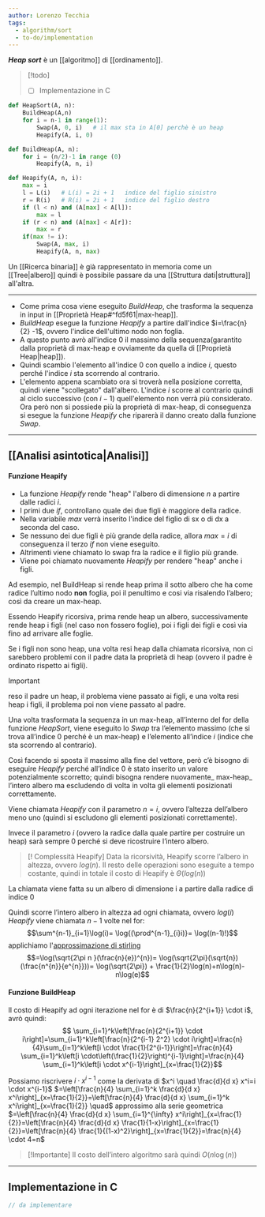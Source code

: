 ```yaml
---
author: Lorenzo Tecchia
tags:
  - algorithm/sort
  - to-do/implementation
---
```

***Heap sort*** è un [[algoritmo]] di [[ordinamento]].
>[!todo] 
>- [ ] Implementazione in C

```python
def HeapSort(A, n):
	BuildHeap(A,n)
	for i = n-1 in range(1): 
		Swap(A, 0, i)   # il max sta in A[0] perchè è un heap
		Heapify(A, i, 0)
```

```python
def BuildHeap(A, n):
	for i = (n/2)-1 in range (0)
		Heapify(A, n, i)
```

```python
def Heapify(A, n, i):
	max = i
	l = L(i)   # L(i) = 2i + 1   indice del figlio sinistro
	r = R(i)   # R(i) = 2i + 1   indice del figlio destro
	if (l < n) and (A[max] < A[l]):
		max = l
	if (r < n) and (A[max] < A[r]):
		max = r
	if(max != i):
		Swap(A, max, i)
		Heapify(A, n, max)
```

Un [[Ricerca binaria]] è già rappresentato in memoria come un [[Tree|albero]] quindi è possibile passare da una [[Struttura dati|struttura]] all'altra.

---
- Come prima cosa viene eseguito _BuildHeap_, che trasforma la sequenza in input in [[Proprietà Heap#^fd5f61|max-heap]]. 
- _BuildHeap_ esegue la funzione _Heapify_ a partire dall'indice $i=\frac{n}{2} -1$, ovvero l'indice dell'ultimo nodo non foglia.
- A questo punto avrò all'indice $0$ il massimo della sequenza(garantito dalla proprietà di max-heap e ovviamente da quella di [[Proprietà Heap|heap]]).
- Quindi scambio l'elemento all'indice $0$ con quello a indice $i$, questo perché l'indice $i$ sta scorrendo al contrario. 
- L'elemento appena scambiato ora si troverà nella posizione corretta, quindi viene "scollegato" dall'albero. L'indice $i$ scorre al contrario quindi al ciclo successivo (con $i-1$) quell'elemento non verrà più considerato.
Ora però non si possiede più la proprietà di max-heap, di conseguenza si esegue la funzione _Heapify_ che riparerà il danno creato dalla funzione _Swap_.
---
## [[Analisi asintotica|Analisi]]
#### Funzione Heapify
- La funzione _Heapify_ rende "heap" l'albero di dimensione $n$ a partire dalle radici $i$. 
- I primi due $if$, controllano quale dei due figli è maggiore della radice.
- Nella variabile $max$ verrà inserito l'indice del figlio di sx o di dx a seconda del caso. 
- Se nessuno dei due figli è più grande della radice, allora $max=i$ di conseguenza il terzo $if$ non viene eseguito.
- Altrimenti viene chiamato lo swap fra la radice e il figlio più grande.
- Viene poi chiamato nuovamente _Heapify_ per rendere "heap" anche i figli.

Ad esempio, nel BuildHeap si rende heap prima il sotto albero che ha come radice l’ultimo nodo **non** foglia, poi il penultimo e cosi via risalendo l’albero; così da creare un max-heap.

Essendo Heapify ricorsiva, prima rende heap un albero, successivamente rende heap i figli (nel caso non fossero foglie), poi i figli dei figli e così via fino ad arrivare alle foglie.

Se i figli non sono heap, una volta resi heap dalla chiamata ricorsiva, non ci sarebbero problemi con il padre data la proprietà di heap (ovvero il padre è ordinato rispetto ai figli). 
>[!important]
> reso il padre un heap, il problema viene passato ai figli, e una volta resi heap i figli, il problema poi non viene passato al padre.

Una volta trasformata la sequenza in un max-heap, all’interno del for della funzione _HeapSort_, viene eseguito lo _Swap_ tra l’elemento massimo (che si trova all’indice $0$ perché è un max-heap) e l’elemento all’indice $i$ (indice che sta scorrendo al contrario).

Così facendo si sposta il massimo alla fine del vettore, però c’è bisogno di eseguire _Heapify_ perché all’indice $0$ è stato inserito un valore potenzialmente scorretto; quindi bisogna rendere nuovamente_ max-heap_ l’intero albero ma escludendo di volta in volta gli elementi posizionati correttamente.

Viene chiamata _Heapify_ con il parametro $n=i$, ovvero l’altezza dell’albero meno uno (quindi si escludono gli elementi posizionati correttamente).

Invece il parametro $i$ (ovvero la radice dalla quale partire per costruire un heap) sarà sempre $0$ perché si deve ricostruire l’intero albero.

>[! Complessità Heapify]
>Data la ricorsività, Heapify scorre l’albero in altezza, ovvero $log(n)$. Il resto delle operazioni sono eseguite a tempo costante, quindi in totale il costo di Heapify è $\Theta(log(n))$

La chiamata viene fatta su un albero di dimensione i a partire dalla radice di indice $0$

Quindi scorre l’intero albero in altezza ad ogni chiamata, ovvero $log(i)$
_Heapify_ viene chiamata $n − 1$ volte nel for:
$$\sum^{n-1}_{i=1}\log(i)= \log{(\prod^{n-1}_{i}i)}= \log((n-1)!)$$ applichiamo l'[approssimazione di stirling](https://it.wikipedia.org/wiki/Approssimazione_di_Stirling)
$$=\log(\sqrt{2\pi n }(\frac{n}{e})^{n})= \log(\sqrt{2\pi}(\sqrt{n})(\frac{n^{n}}{e^{n}}))= \log(\sqrt{2\pi}) + \frac{1}{2}\log(n)+n\log(n)- n\log(e)$$
#### Funzione BuildHeap
Il costo di Heapify ad ogni iterazione nel for è di $\frac{n}{2^{i+1}} \cdot i$, avrò quindi:
$$
\sum_{i=1}^k\left[\frac{n}{2^{i+1}} \cdot i\right]=\sum_{i=1}^k\left[\frac{n}{2^{i-1} 2^2} \cdot i\right]=\frac{n}{4}\sum_{i=1}^k\left[i \cdot \frac{1}{2^{i-1}}\right]=\frac{n}{4} \sum_{i=1}^k\left[i \cdot\left(\frac{1}{2}\right)^{i-1}\right]=\frac{n}{4} \sum_{i=1}^k\left[i \cdot x^{i-1}\right]_{x=\frac{1}{2}}$$

Possiamo riscrivere $i \cdot x^{i-1}$ come la derivata di $x^i \quad \frac{d}{d x} x^i=i \cdot x^{i-1}$
$=\left[\frac{n}{4} \sum_{i=1}^k \frac{d}{d x} x^i\right]_{x=\frac{1}{2}}=\left[\frac{n}{4} \frac{d}{d x} \sum_{i=1}^k x^i\right]_{x=\frac{1}{2}} \quad$ approssimo alla serie geometrica
$=\left[\frac{n}{4} \frac{d}{d x} \sum_{i=1}^{\infty} x^i\right]_{x=\frac{1}{2}}=\left[\frac{n}{4} \frac{d}{d x} \frac{1}{1-x}\right]_{x=\frac{1}{2}}=\left[\frac{n}{4} \frac{1}{(1-x)^2}\right]_{x=\frac{1}{2}}=\frac{n}{4} \cdot 4=n$

>[!Importante] 
>Il costo dell’intero algoritmo sarà quindi $O(n \log(n))$

---
## Implementazione in C
```C
// da implementare
```
